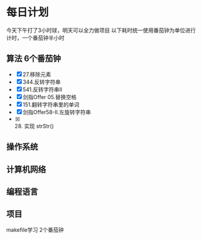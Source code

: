 # 每日计划
今天下午打了3小时球，明天可以全力做项目
以下耗时统一使用番茄钟为单位进行计时，一个番茄钟半小时
## 算法 6个番茄钟
- [x] 27.移除元素
- [x] 344.反转字符串
- [x] 541.反转字符串II
- [x] 剑指Offer 05.替换空格
- [x] 151.翻转字符串里的单词
- [x] 剑指Offer58-II.左旋转字符串
- [x] 28. 实现 strStr()
## 操作系统
## 计算机网络
## 编程语言
## 项目
makefile学习 2个番茄钟